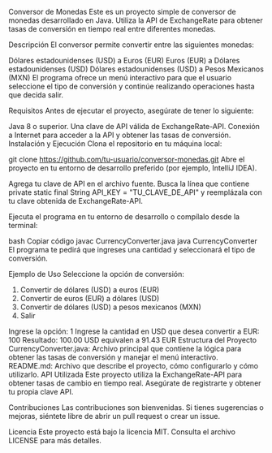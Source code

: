 Conversor de Monedas
Este es un proyecto simple de conversor de monedas desarrollado en Java. Utiliza la API de ExchangeRate para obtener tasas de conversión en tiempo real entre diferentes monedas.

Descripción
El conversor permite convertir entre las siguientes monedas:

Dólares estadounidenses (USD) a Euros (EUR)
Euros (EUR) a Dólares estadounidenses (USD)
Dólares estadounidenses (USD) a Pesos Mexicanos (MXN)
El programa ofrece un menú interactivo para que el usuario seleccione el tipo de conversión y continúe realizando operaciones hasta que decida salir.

Requisitos
Antes de ejecutar el proyecto, asegúrate de tener lo siguiente:

Java 8 o superior.
Una clave de API válida de ExchangeRate-API.
Conexión a Internet para acceder a la API y obtener las tasas de conversión.
Instalación y Ejecución
Clona el repositorio en tu máquina local:

git clone https://github.com/tu-usuario/conversor-monedas.git
Abre el proyecto en tu entorno de desarrollo preferido (por ejemplo, IntelliJ IDEA).

Agrega tu clave de API en el archivo fuente. Busca la línea que contiene private static final String API_KEY = "TU_CLAVE_DE_API" y reemplázala con tu clave obtenida de ExchangeRate-API.

Ejecuta el programa en tu entorno de desarrollo o compílalo desde la terminal:

bash
Copiar código
javac CurrencyConverter.java
java CurrencyConverter
El programa te pedirá que ingreses una cantidad y seleccionará el tipo de conversión.

Ejemplo de Uso
Seleccione la opción de conversión:
1. Convertir de dólares (USD) a euros (EUR)
2. Convertir de euros (EUR) a dólares (USD)
3. Convertir de dólares (USD) a pesos mexicanos (MXN)
4. Salir

Ingrese la opción: 1
Ingrese la cantidad en USD que desea convertir a EUR: 100
Resultado: 100.00 USD equivalen a 91.43 EUR
Estructura del Proyecto
CurrencyConverter.java: Archivo principal que contiene la lógica para obtener las tasas de conversión y manejar el menú interactivo.
README.md: Archivo que describe el proyecto, cómo configurarlo y cómo utilizarlo.
API Utilizada
Este proyecto utiliza la ExchangeRate-API para obtener tasas de cambio en tiempo real. Asegúrate de registrarte y obtener tu propia clave API.

Contribuciones
Las contribuciones son bienvenidas. Si tienes sugerencias o mejoras, siéntete libre de abrir un pull request o crear un issue.

Licencia
Este proyecto está bajo la licencia MIT. Consulta el archivo LICENSE para más detalles.

